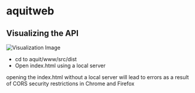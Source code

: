# aquitweb

## Visualizing the API
![Visualization Image](https://res.cloudinary.com/ndubuisi/image/upload/v1568358475/Swagger_nszk53.png)

* cd to aquit/www/src/dist
* Open index.html using a local server

opening the index.html without a local server will lead to errors as a result of CORS security restrictions in Chrome and Firefox
